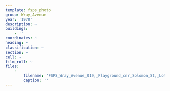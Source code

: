 ```yaml
---
template: fsps_photo
group: Wray_Avenue
year: '1978'
description: ~
buildings:
    - ''
coordinates: ~
heading: ~
classification: ~
section: ~
cell: ~
film_roll: ~
files:
    -
        filename: 'FSPS_Wray_Avenue_019,_Playground_cnr_Solomon_St,_Lot_48,_10-3-C,_1978.png'
        caption: ''
---
```

